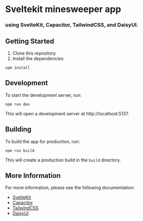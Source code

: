 # Sveltekit minesweeper app 
### using SvelteKit, Capacitor, TailwindCSS, and DaisyUI.

## Getting Started

1. Clone this repository.
2. Install the dependencies:

```
npm install
```

## Development

To start the development server, run:

```
npm run dev
```

This will open a development server at http://localhost:5137.

## Building

To build the app for production, run:

```
npm run build
```

This will create a production build in the `build` directory.

## More Information

For more information, please see the following documentation:

* [SvelteKit](https://kit.svelte.dev/)
* [Capacitor](https://capacitorjs.com/)
* [TailwindCSS](https://tailwindcss.com/)
* [DaisyUI](https://daisyui.com/)
